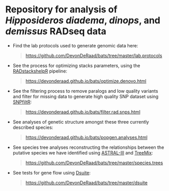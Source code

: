 Repository for analysis of *Hipposideros diadema*, *dinops*, and *demissus* RADseq data
==================================================================================

*   Find the lab protocols used to generate genomic data here:

    > <https://github.com/DevonDeRaad/bats/tree/master/lab.protocols>
    
*   See the process for optimizing stacks parameters, using the [RADstackshelpR](https://github.com/DevonDeRaad/RADstackshelpR) pipeline:

    > <https://devonderaad.github.io/bats/optimize.denovo.html>

*   See the filtering process to remove paralogs and low quality variants and filter for missing data to generate high quality SNP dataset using [SNPfiltR](https://devonderaad.github.io/SNPfiltR/):

    > <https://devonderaad.github.io/bats/filter.rad.snps.html>

*   See analyses of genetic structure amongst these three currently described species:

    > <https://devonderaad.github.io/bats/popgen.analyses.html>

*   See species tree analyses reconstructing the relationships between the putative species we have identified using [ASTRAL-III](https://github.com/smirarab/ASTRAL) and [TreeMix](https://web.stanford.edu/group/pritchardlab/software.html):

    > <https://github.com/DevonDeRaad/bats/tree/master/species.trees>
    
*   See tests for gene flow using [Dsuite](https://github.com/millanek/Dsuite):

    > <https://github.com/DevonDeRaad/bats/tree/master/dsuite>
